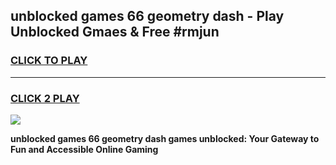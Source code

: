 
## unblocked games 66 geometry dash - Play Unblocked Gmaes & Free #rmjun
<h3>
<a href="https://news.freeplayer.one?title=unblocked_games_66_geometry_dash&ref=26F">CLICK TO PLAY</a></h3>
<hr>

<h3>
<a href="https://news.freeplayer.one?title=unblocked_games_66_geometry_dash&ref=26F">CLICK 2 PLAY</a>
  
</h3>

<a href="https://news.freeplayer.one?title=unblocked_games_66_geometry_dash&ref=26F/"><img src="https://clearcache.store/games.png"></a>


**unblocked games 66 geometry dash games unblocked: Your Gateway to Fun and Accessible Online Gaming**

